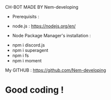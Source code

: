 CH-BOT MADE BY Nem-developing

* Prerequisits : 
- node.js : https://nodejs.org/en/


* Node Package Manager's installation : 
- npm i discord.js
- npm i superagent
- npm i fs
- npm i moment

My GITHUB : https://github.com/Nem-developing


#	Good coding !		
